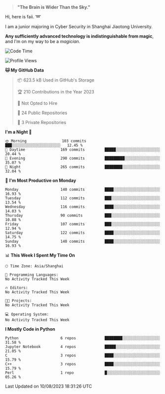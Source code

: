 > **"The Brain is Wider Than the Sky."**

  Hi, here is faii. :loop:  
  
  I am a junior majoring in Cyber Security in Shanghai Jiaotong University.
  
  **Any sufficiently advanced technology is indistinguishable from magic**, and I'm on my way to be a *magician*.

<!--START_SECTION:waka-->
![Code Time](http://img.shields.io/badge/Code%20Time-23%20hrs%2056%20mins-blue)

![Profile Views](http://img.shields.io/badge/Profile%20Views-12-blue)

**🐱 My GitHub Data** 

> 📦 623.5 kB Used in GitHub's Storage 
 > 
> 🏆 210 Contributions in the Year 2023
 > 
> 🚫 Not Opted to Hire
 > 
> 📜 24 Public Repositories 
 > 
> 🔑 3 Private Repositories 
 > 
**I'm a Night 🦉** 

```text
🌞 Morning                103 commits         ███░░░░░░░░░░░░░░░░░░░░░░   12.45 % 
🌆 Daytime                169 commits         █████░░░░░░░░░░░░░░░░░░░░   20.44 % 
🌃 Evening                290 commits         █████████░░░░░░░░░░░░░░░░   35.07 % 
🌙 Night                  265 commits         ████████░░░░░░░░░░░░░░░░░   32.04 % 
```
📅 **I'm Most Productive on Monday** 

```text
Monday                   140 commits         ████░░░░░░░░░░░░░░░░░░░░░   16.93 % 
Tuesday                  112 commits         ███░░░░░░░░░░░░░░░░░░░░░░   13.54 % 
Wednesday                116 commits         ████░░░░░░░░░░░░░░░░░░░░░   14.03 % 
Thursday                 90 commits          ███░░░░░░░░░░░░░░░░░░░░░░   10.88 % 
Friday                   107 commits         ███░░░░░░░░░░░░░░░░░░░░░░   12.94 % 
Saturday                 122 commits         ████░░░░░░░░░░░░░░░░░░░░░   14.75 % 
Sunday                   140 commits         ████░░░░░░░░░░░░░░░░░░░░░   16.93 % 
```


📊 **This Week I Spent My Time On** 

```text
🕑︎ Time Zone: Asia/Shanghai

💬 Programming Languages: 
No Activity Tracked This Week

🔥 Editors: 
No Activity Tracked This Week

🐱‍💻 Projects: 
No Activity Tracked This Week

💻 Operating System: 
No Activity Tracked This Week
```

**I Mostly Code in Python** 

```text
Python                   6 repos             ████████░░░░░░░░░░░░░░░░░   31.58 % 
Jupyter Notebook         4 repos             █████░░░░░░░░░░░░░░░░░░░░   21.05 % 
C                        3 repos             ████░░░░░░░░░░░░░░░░░░░░░   15.79 % 
C++                      3 repos             ████░░░░░░░░░░░░░░░░░░░░░   15.79 % 
Perl                     1 repo              █░░░░░░░░░░░░░░░░░░░░░░░░   05.26 % 
```




 Last Updated on 10/08/2023 18:31:26 UTC
<!--END_SECTION:waka-->


